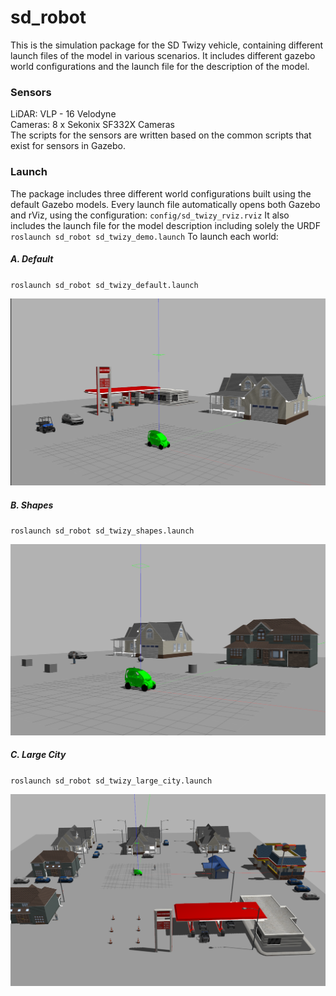 # sd_robot
This is the simulation package for the SD Twizy vehicle, containing different launch files of the model in various scenarios. It includes different gazebo world configurations and the launch file for the description of the model. 

### Sensors
LiDAR: VLP - 16 Velodyne  
Cameras: 8 x Sekonix SF332X Cameras  
The scripts for the sensors are written based on the common scripts that exist for sensors in Gazebo.

### Launch
The package includes three different world configurations built using the default Gazebo models.
Every launch file automatically opens both Gazebo and rViz, using the configuration: `config/sd_twizy_rviz.rviz`
It also includes the launch file for the model description including solely the URDF `roslaunch sd_robot sd_twizy_demo.launch`
To launch each world:

##### A. Default
`roslaunch sd_robot sd_twizy_default.launch`
<p align="center"> 
<img src="../sd_docs/imgs/default.png">
</p>

##### B. Shapes
`roslaunch sd_robot sd_twizy_shapes.launch`
<p align="center"> 
<img src="../sd_docs/imgs/small.png">
</p>

##### C. Large City
`roslaunch sd_robot sd_twizy_large_city.launch`
<p align="center"> 
<img src="../sd_docs/imgs/large.png">
</p>